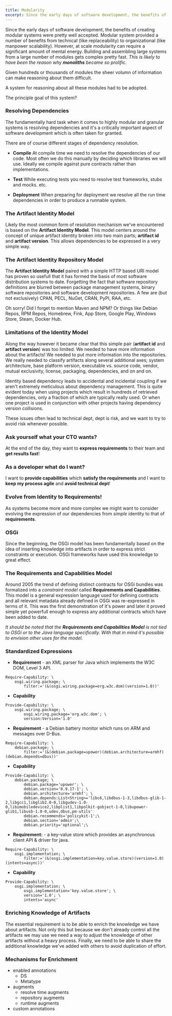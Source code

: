 ```yaml
---
title: Modularity
excerpt: Since the early days of software development, the benefits of creating modular systems were pretty well accepted. Modular system provided a number of benefits from technical (like replaceability) to organizational (like manpower scalability).
---
```


Since the early days of software development, the benefits of creating modular systems were pretty well accepted. Modular system provided a number of benefits from technical (like replaceability) to organizational (like manpower scalability). However, at scale modularity can require a significant amount of mental energy. Building and assembling large systems from a large number of modules gets complex pretty fast. *This is likely to have been the reason why **monoliths** became so prolific.*

Given hundreds or thousands of modules the sheer volumn of information can make reasoning about them difficult.

A system for reasoning about all these modules had to be adopted.

The principle goal of this system?

### Resolving Dependencies

The fundamentally hard task when it comes to highly modular and granular systems is resolving dependencies and it's a critically important aspect of software development which is often taken for granted.

There are of course different stages of dependency resolution.

- **Compile** At compile time we need to resolve the dependencies of our code. Most often we do this manually by deciding which libraries we will use. Ideally we compile against pure contracts rather than implementations.

- **Test** While executing tests you need to resolve test frameworks, stubs and mocks. etc.

- **Deployment** When preparing for deployment we resolve all the run time dependencies in order to produce a runnable system.

### The Artifact Identity Model

Likely the most common form of resolution mechanism we've encountered is based on the **Artifact Identity Model**. This model centers around the concept of unique artifact identity broken into two main parts; **artifact id** and **artifact version**. This allows dependencies to be expressed in a very simple way.

### The Artifact Identity Repository Model

The **Artifact Identity Model** paired with a simple HTTP based URI model has proven so usefull that it has formed the basis of most software distribution systems to date. Forgetting the fact that software repository definitions are blurred between package management systems, binary software repositories and software development repositories. A few are (but not exclusively) CPAN, PECL, NuGet, CRAN, PyPI, RAA, etc.

Oh sorry! Did I forget to mention Maven and NPM? Or things like Debian Repos, RPM Repos, Homebrew, Fink, App Store, Google Play, Windows Store, Steam, Docker Hub.

### Limitations of the Identity Model

Along the way however it became clear that this simple pair (**artifact id** and **artifact version**) was too limited. We needed to have more information about the artifacts! We needed to put more information into the repositories. We really needed to classify artifacts along several additional axes; system architecture, base platform version, executable vs. source code, vendor, mutual exclusivity, license, packaging, dependencies, and on and on.

Identity based dependency leads to accidental and incidental coupling if we aren't extremely meticulous about dependency management. This is quite evident today when using projects which result in hundreds of retrieved dependencies, only a fraction of which are typically really used. Or when one project is used in conjunction with other projects having dependency version collisions.

These issues often lead to technical dept, dept is risk, and we want to try to avoid risk whenever possible.

### Ask yourself what your CTO wants?

At the end of the day, they want to **express requirements** to their team and **get results fast**!

### As a developer what do I want?

I want to **provide capabilities** which **satisfy the requirements** and I want to **keep my process agile** and **avoid technical dept**!

### Evolve from Identity to Requirements!

As systems become more and more complex we might want to consider evolving the expression of our dependencies from *simple* identity to that of **requirements**.

### OSGi

Since the beginning, the OSGi model has been fundamentally based on the idea of inserting knowledge into artifacts in order to express strict constraints or execution. OSGi frameworks have used this knowledge to great effect.

### The Requirements and Capabilities Model

Around 2005 the trend of defining distinct contracts for OSGi bundles was formalized into a *constraint model* called **Requirements and Capabilities**. This model is a general expression language used for defining contracts and all relevant metadata already defined in OSGi was re-expressed in terms of it. This was the first demonstration of it's power and later it proved simple yet powerfull enough to express any additional contracts which have been added to date.

*It should be noted that the **Requirements and Capabilities Model** is not tied to OSGi or to the Java language specifically. With that in mind it's possible to envision other uses for the model.*

### Standardized Expressions

- **Requirement** - an XML parser for Java which implements the W3C DOM, Level 3 API.
```
Require-Capability: \
    osgi.wiring.package; \
        filter:='(&(osgi.wiring.package=org.w3c.dom)(version=1.0))'
```
- **Capability**
```
Provide-Capability: \
    osgi.wiring.package; \
        osgi.wiring.package='org.w3c.dom'; \
        version:Version='1.0'
```

- **Requirement** - a Debian battery monitor which runs on ARM and messages over D-Bus.
```
Require-Capability: \
    debian.package; \
        filter:='(&(debian.package=upower)(debian.architecture=armhf)(debian.depends=dbus))'
```
- **Capability**
```
Provide-Capability: \
    debian.package; \
        debian.package='upower'; \
        debian.version='0.9.17-1'; \
        debian.architecture='armhf'; \
        debian.depends:List<String>='libc6,libdbus-1-3,libdbus-glib-1-2,libgcc1,libglib2.0-0,libgudev-1.0-0,libimobiledevice2,libplist1,libpolkit-gobject-1-0,libupower-glib1,libusb-1.0-0,udev,dbus,pm-utils'
        debian.recommends='policykit-1';\
        debian.section='admin';\
        debian.priority='optional';\
```

- **Requirement:** - a key-value store which provides an asynchronous client API & driver for java.
```
Require-Capability: \
    osgi.implementation; \
        filter:='(&(osgi.implementation=key.value.store)(version=1.0)(intents=async))'
```
- **Capability**
```
Provide-Capability: \
    osgi.implementation; \
        osgi.implementation='key.value.store'; \
        version='1.0'; \
        intents='async'
```

### Enriching Knowledge of Artifacts

The essential requirement is to be able to enrich the knowledge we have about artifacts. Not only this but because we don't already control all the artifacts we may use we need a way to adjust the knowledge of other artifacts without a heavy process. Finally, we need to be able to share the additional knowledge we've added with others to avoid duplication of effort.

### Mechanisms for Enrichment

- enabled annotations
    - DS
    - Metatype
- augments
    - resolve time augments
    - repository augments
    - runtime augments
- custom annotations